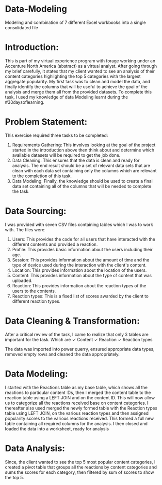 # Data-Modeling
Modeling and combination of 7 different Excel workbooks into a single consolidated file

# Introduction: 
This is part of my virtual experience program with forage working under an Accenture North America (abstract) as a virtual analyst. 
After going through my brief carefully, it states that my client wanted to see an analysis of their content categories highlighting the top 5 categories with the largest aggregate popularity.
My first task was to clean and model the data, and finally identify the columns that will be useful to achieve the goal of the analysis and merge them all from the provided datasets.
To complete this task, I used my knowledge of data Modeling learnt during the #30daysoflearning.


# Problem Statement: 
This exercise required three tasks to be completed:
1. Requirements Gathering: This involves looking at the goal of the project started in the introduction above then think about and determine which available datasets will be required to get the job done.
2. Data Cleaning: This ensures that the data is clean and ready for analysis. The end result should be a set of relevant data sets that are clean with each data set containing only the columns which are relevant to the completion of this task.
3. Data Modeling: Finally, the knowledge should be used to create a final data set containing all of the columns that will be needed to complete the task.

# Data Sourcing: 
I was provided with seven CSV files containing tables which I was to work with. The files were:
1. Users: This provides the code for all users that have interacted with the different contents and provided a reaction.
2. Profile: This provides basic information about the users including their age.
3. Session: This provides information about the amount of time and the type of device used during the interaction with the client's content.
4. Location: This provides information about the location of the users.
5. Content: This provides information about the type of content that was uploaded.
6. Reaction: This provides information about the reaction types of the users to the contents.
7. Reaction types: This is a fixed list of scores awarded by the client to different reaction types.

# Data Cleaning & Transformation:
After a critical review of the task, I came to realize that only 3 tables are important for the task. Which are
✓ Content
✓ Reaction
✓ Reaction types

The data was imported into power querry, ensured appropriate data types, removed empty rows and cleaned the data appropriately.

# Data Modeling: 
I started with the Reactions table as my base table, which shows all the reactions to particular content IDs, then I merged the content table to the reaction table using a LEFT JOIN and on the content ID. This will now allow us to categorize all the reactions received base on content categories.
I thereafter also used merged the newly formed table with the Reaction types table using LEFT JOIN, on the various reaction types and then assigned popularity scores to the various reactions received.
This formed a full new table containing all required columns for the analysis. I then closed and loaded the data into a worksheet, ready for analysis

# Data Analysis: 
Since, the client wanted to see the top 5 most popular content categories, I created a pivot table that groups all the reactions by content categories and sums the scores for each category, then filtered by sum of scores to show the top 5.
